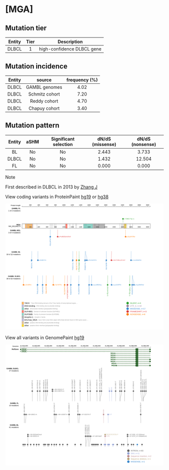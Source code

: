 # [MGA]

## Mutation tier

|Entity|Tier|Description               |
|:------:|:----:|--------------------------|
|DLBCL |1   |high-confidence DLBCL gene|
## Mutation incidence

|Entity|source        |frequency (%)|
|:------:|:--------------:|:-------------:|
|DLBCL |GAMBL genomes |4.02         |
|DLBCL |Schmitz cohort|7.20         |
|DLBCL |Reddy cohort  |4.70         |
|DLBCL |Chapuy cohort |3.40         |

## Mutation pattern

|Entity|aSHM|Significant selection|dN/dS (missense)|dN/dS (nonsense)|
|:------:|:----:|:---------------------:|:----------------:|:----------------:|
|BL    |No  |No                   |2.443           | 3.733          |
|DLBCL |No  |No                   |1.432           |12.504          |
|FL    |No  |No                   |0.000           | 0.000          |


> [!NOTE]
> First described in DLBCL in 2013 by [Zhang J](https://pubmed.ncbi.nlm.nih.gov/23292937)

View coding variants in ProteinPaint [hg19](https://www.bcgsc.ca/downloads/morinlab/GAMBL/test/genes/MGA_protein.html)  or [hg38](https://www.bcgsc.ca/downloads/morinlab/GAMBL/test/genes/MGA_protein_hg38.html)

![image](images/proteinpaint/MGA_NM_001164273.svg)

View all variants in GenomePaint [hg19](https://www.bcgsc.ca/downloads/morinlab/GAMBL/test/genes/MGA.html)

![image](images/proteinpaint/MGA.svg)

